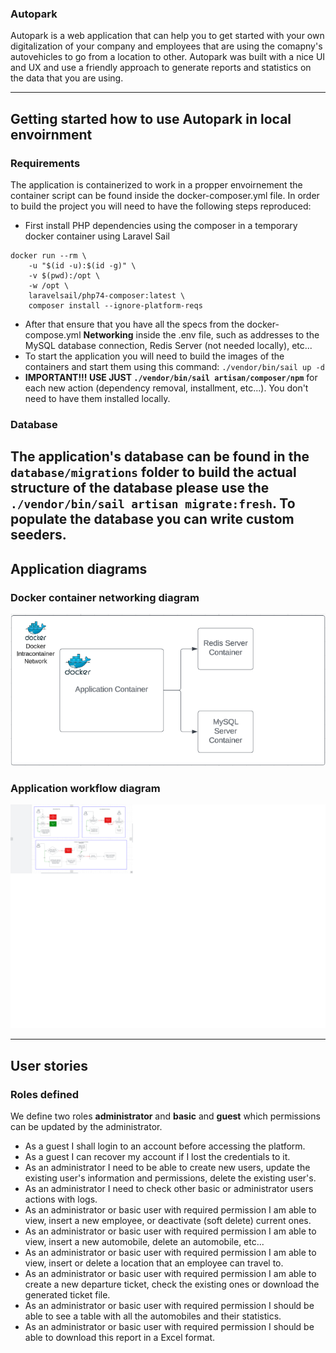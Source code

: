 ### Autopark

Autopark is a web application that can help you to get started with your own digitalization of your company and employees that are using the comapny's autovehicles to go from a location to other.
Autopark was built with a nice UI and UX and use a friendly approach to generate reports and statistics on the data that you are using.

---
## Getting started how to use Autopark in local envoirnment
### Requirements

The application is containerized to work in a propper envoirnement the container script can be found inside the docker-composer.yml file. In order to build the project you will need to have the following steps reproduced: 

- First install PHP dependencies using the composer in a temporary docker container using Laravel Sail
```
docker run --rm \
    -u "$(id -u):$(id -g)" \
    -v $(pwd):/opt \
    -w /opt \
    laravelsail/php74-composer:latest \
    composer install --ignore-platform-reqs
```
- After that ensure that you have all the specs from the docker-compose.yml **Networking** inside the .env file, such as addresses to the MySQL database connection, Redis Server (not needed locally), etc...
- To start the application you will need to build the images of the containers and start them using this command:
``./vendor/bin/sail up -d``
- **IMPORTANT!!! USE JUST ``./vendor/bin/sail artisan/composer/npm``** for each new action (dependency removal, installment, etc...). You don't need to have them installed locally.

### Database

The application's database can be found in the ```database/migrations``` folder to build the actual structure of the database please use the ``./vendor/bin/sail artisan migrate:fresh``.
To populate the database you can write custom seeders.
---
## Application diagrams

### Docker container networking diagram
![Image](.github/docker-container-network.png)

### Application workflow diagram
![Image](.github/flow-diagram.png)

---
## User stories

### Roles defined
We define two roles **administrator** and **basic** and **guest** which permissions can be updated by the administrator.

- As a guest I shall login to an account before accessing the platform.
- As a guest I can recover my account if I lost the credentials to it.
- As an administrator I need to be able to create new users, update the existing user's information and permissions, delete the existing user's.
- As an administrator I need to check other basic or administrator users actions with logs.
- As an administrator or basic user with required permission I am able to view, insert a new employee, or deactivate (soft delete) current ones.
- As an administrator or basic user with required permission I am able to view, insert a new automobile, delete an automobile, etc...
- As an administrator or basic user with required permission I am able to view, insert or delete a location that an employee can travel to.
- As an administrator or basic user with required permission I am able to create a new departure ticket, check the existing ones or download the generated ticket file.
- As an administrator or basic user with required permission I should be able to see a table with all the automobiles and their statistics.
- As an administrator or basic user with required permission I should be able to download this report in a Excel format.
